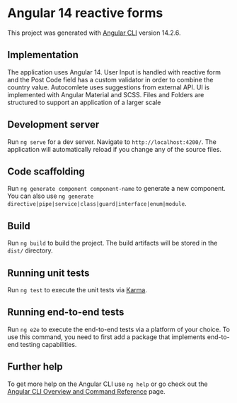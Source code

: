 # Angular 14 reactive forms

This project was generated with [Angular CLI](https://github.com/angular/angular-cli) version 14.2.6.
## Implementation
The application uses Angular 14. User Input is handled with reactive form and the Post Code field has a custom validator in order to combine the country value. Autocomlete uses suggestions from external API. UI is implemented with Angular Material and SCSS. Files and Folders are structured to support an application of a larger scale
## Development server

Run `ng serve` for a dev server. Navigate to `http://localhost:4200/`. The application will automatically reload if you change any of the source files.

## Code scaffolding

Run `ng generate component component-name` to generate a new component. You can also use `ng generate directive|pipe|service|class|guard|interface|enum|module`.

## Build

Run `ng build` to build the project. The build artifacts will be stored in the `dist/` directory.

## Running unit tests

Run `ng test` to execute the unit tests via [Karma](https://karma-runner.github.io).

## Running end-to-end tests

Run `ng e2e` to execute the end-to-end tests via a platform of your choice. To use this command, you need to first add a package that implements end-to-end testing capabilities.

## Further help

To get more help on the Angular CLI use `ng help` or go check out the [Angular CLI Overview and Command Reference](https://angular.io/cli) page.
